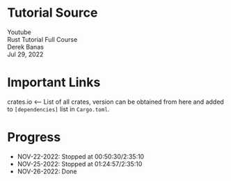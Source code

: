 # Tutorial Source
Youtube  
Rust Tutorial Full Course  
Derek Banas  
Jul 29, 2022

# Important Links
crates.io <-- List of all crates, version can be obtained from here and added to `[dependencies]` list in `Cargo.toml`.

# Progress
- NOV-22-2022: Stopped at 00:50:30/2:35:10
- NOV-25-2022: Stopped at 01:24:57/2:35:10
- NOV-26-2022: Done

